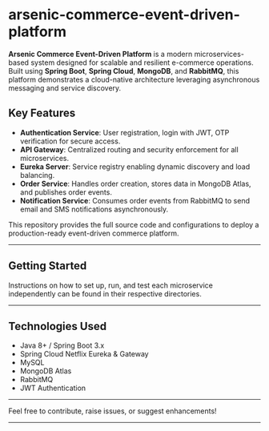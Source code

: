 # arsenic-commerce-event-driven-platform

**Arsenic Commerce Event-Driven Platform** is a modern microservices-based system designed for scalable and resilient e-commerce operations.  
Built using **Spring Boot**, **Spring Cloud**, **MongoDB**, and **RabbitMQ**, this platform demonstrates a cloud-native architecture leveraging asynchronous messaging and service discovery.

## Key Features
- **Authentication Service**: User registration, login with JWT, OTP verification for secure access.
- **API Gateway**: Centralized routing and security enforcement for all microservices.
- **Eureka Server**: Service registry enabling dynamic discovery and load balancing.
- **Order Service**: Handles order creation, stores data in MongoDB Atlas, and publishes order events.
- **Notification Service**: Consumes order events from RabbitMQ to send email and SMS notifications asynchronously.

This repository provides the full source code and configurations to deploy a production-ready event-driven commerce platform.

---

## Getting Started

Instructions on how to set up, run, and test each microservice independently can be found in their respective directories.

---

## Technologies Used

- Java 8+ / Spring Boot 3.x  
- Spring Cloud Netflix Eureka & Gateway
- MySQL
- MongoDB Atlas  
- RabbitMQ  
- JWT Authentication  

---

Feel free to contribute, raise issues, or suggest enhancements!

---

